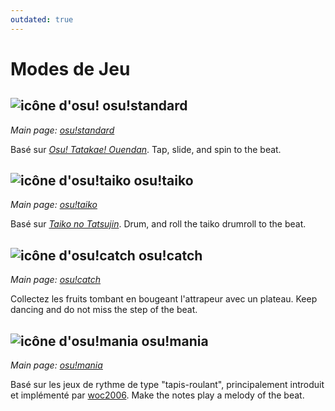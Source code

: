 ```yaml
---
outdated: true
---
```

# Modes de Jeu

## ![icône d'osu!](/wiki/shared/mode/osu.png) osu!standard

*Main page: [osu!standard](/wiki/osu!standard)*

Basé sur [*Osu! Tatakae! Ouendan*](https://en.wikipedia.org/wiki/Osu!_Tatakae!_Ouendan "Wikipedia"). Tap, slide, and spin to the beat.

## ![icône d'osu!taiko](/wiki/shared/mode/taiko.png) osu!taiko

*Main page: [osu!taiko](/wiki/osu!taiko)*

Basé sur [*Taiko no Tatsujin*](https://en.wikipedia.org/wiki/Taiko_no_Tatsujin "Wikipedia"). Drum, and roll the taiko drumroll to the beat.

## ![icône d'osu!catch](/wiki/shared/mode/catch.png) osu!catch

*Main page: [osu!catch](/wiki/osu!catch)*

Collectez les fruits tombant en bougeant l'attrapeur avec un plateau. Keep dancing and do not miss the step of the beat.

## ![icône d'osu!mania](/wiki/shared/mode/mania.png) osu!mania

*Main page: [osu!mania](/wiki/osu!mania)*

Basé sur les jeux de rythme de type "tapis-roulant", principalement introduit et implémenté par [woc2006](/users/1105845). Make the notes play a melody of the beat.
